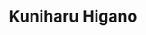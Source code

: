 ---
title: Kuniharu Higano
organization: YouthMappersAGU
talk: "Mapping the Map in Japan"
permalink: /speakers/#kuniharu-higano
---